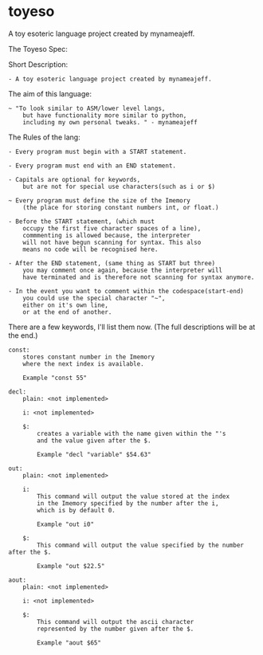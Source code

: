 # toyeso
A toy esoteric language project created by mynameajeff.

The Toyeso Spec:

Short Description:

    - A toy esoteric language project created by mynameajeff.

The aim of this language:

    ~ "To look similar to ASM/lower level langs, 
        but have functionality more similar to python, 
        including my own personal tweaks. " - mynameajeff

The Rules of the lang:

    - Every program must begin with a START statement.

    - Every program must end with an END statement.

    - Capitals are optional for keywords,
        but are not for special use characters(such as i or $)

    ~ Every program must define the size of the Imemory
        (the place for storing constant numbers int, or float.)

    - Before the START statement, (which must 
        occupy the first five character spaces of a line),
        commmenting is allowed because, the interpreter 
        will not have begun scanning for syntax. This also
        means no code will be recognised here.

    - After the END statement, (same thing as START but three)
        you may comment once again, because the interpreter will
        have terminated and is therefore not scanning for syntax anymore.

    - In the event you want to comment within the codespace(start-end)
        you could use the special character "~",
        either on it's own line,
        or at the end of another.

There are a few keywords, I'll list them now.
    (The full descriptions will be at the end.)

    const:
        stores constant number in the Imemory
        where the next index is available.

        Example "const 55"

    decl:
        plain: <not implemented>

        i: <not implemented>

        $:
            creates a variable with the name given within the "'s 
            and the value given after the $.

            Example "decl "variable" $54.63"

    out:
        plain: <not implemented>

        i: 
            This command will output the value stored at the index 
            in the Imemory specified by the number after the i,
            which is by default 0.

            Example "out i0"

        $:
            This command will output the value specified by the number after the $.

            Example "out $22.5"

    aout:
        plain: <not implemented>

        i: <not implemented>

        $: 
            This command will output the ascii character 
            represented by the number given after the $.

            Example "aout $65"
